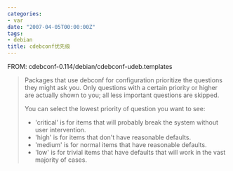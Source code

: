 ```yaml
---
categories:
- var
date: "2007-04-05T00:00:00Z"
tags:
- debian
title: cdebconf优先级
---
```


FROM: cdebconf-0.114/debian/cdebconf-udeb.templates

> Packages that use debconf for configuration prioritize the questions they might ask you. Only questions with a certain priority or higher are actually shown to you; all less important questions are skipped. 
> 
> You can select the lowest priority of question you want to see:
>   - 'critical' is for items that will probably break the system without user intervention.
>   - 'high' is for items that don't have reasonable defaults. 
>   - 'medium' is for normal items that have reasonable defaults.
>   - 'low' is for trivial items that have defaults that will work in the vast majority of cases.
